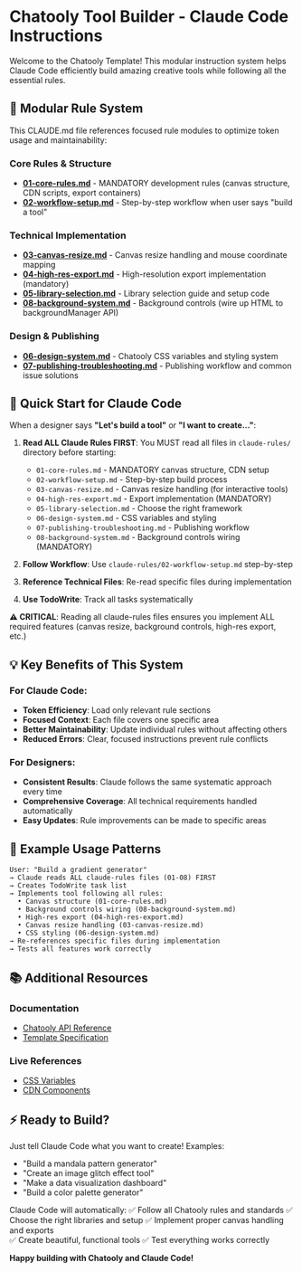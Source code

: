 # Chatooly Tool Builder - Claude Code Instructions

Welcome to the Chatooly Template! This modular instruction system helps Claude Code efficiently build amazing creative tools while following all the essential rules.

## 📁 Modular Rule System

This CLAUDE.md file references focused rule modules to optimize token usage and maintainability:

### Core Rules & Structure
- **[01-core-rules.md](claude-rules/01-core-rules.md)** - MANDATORY development rules (canvas structure, CDN scripts, export containers)
- **[02-workflow-setup.md](claude-rules/02-workflow-setup.md)** - Step-by-step workflow when user says "build a tool"

### Technical Implementation
- **[03-canvas-resize.md](claude-rules/03-canvas-resize.md)** - Canvas resize handling and mouse coordinate mapping
- **[04-high-res-export.md](claude-rules/04-high-res-export.md)** - High-resolution export implementation (mandatory)
- **[05-library-selection.md](claude-rules/05-library-selection.md)** - Library selection guide and setup code
- **[08-background-system.md](claude-rules/08-background-system.md)** - Background controls (wire up HTML to backgroundManager API)

### Design & Publishing
- **[06-design-system.md](claude-rules/06-design-system.md)** - Chatooly CSS variables and styling system
- **[07-publishing-troubleshooting.md](claude-rules/07-publishing-troubleshooting.md)** - Publishing workflow and common issue solutions

## 🚀 Quick Start for Claude Code

When a designer says **"Let's build a tool"** or **"I want to create..."**:

1. **Read ALL Claude Rules FIRST**: You MUST read all files in `claude-rules/` directory before starting:
   - `01-core-rules.md` - MANDATORY canvas structure, CDN setup
   - `02-workflow-setup.md` - Step-by-step build process
   - `03-canvas-resize.md` - Canvas resize handling (for interactive tools)
   - `04-high-res-export.md` - Export implementation (MANDATORY)
   - `05-library-selection.md` - Choose the right framework
   - `06-design-system.md` - CSS variables and styling
   - `07-publishing-troubleshooting.md` - Publishing workflow
   - `08-background-system.md` - Background controls wiring (MANDATORY)

2. **Follow Workflow**: Use `claude-rules/02-workflow-setup.md` step-by-step
3. **Reference Technical Files**: Re-read specific files during implementation
4. **Use TodoWrite**: Track all tasks systematically

**⚠️ CRITICAL**: Reading all claude-rules files ensures you implement ALL required features (canvas resize, background controls, high-res export, etc.)

## 💡 Key Benefits of This System

### For Claude Code:
- **Token Efficiency**: Load only relevant rule sections
- **Focused Context**: Each file covers one specific area
- **Better Maintainability**: Update individual rules without affecting others
- **Reduced Errors**: Clear, focused instructions prevent rule conflicts

### For Designers:
- **Consistent Results**: Claude follows the same systematic approach every time
- **Comprehensive Coverage**: All technical requirements handled automatically
- **Easy Updates**: Rule improvements can be made to specific areas

## 🎯 Example Usage Patterns

```
User: "Build a gradient generator"
→ Claude reads ALL claude-rules files (01-08) FIRST
→ Creates TodoWrite task list
→ Implements tool following all rules:
  • Canvas structure (01-core-rules.md)
  • Background controls wiring (08-background-system.md)
  • High-res export (04-high-res-export.md)
  • Canvas resize handling (03-canvas-resize.md)
  • CSS styling (06-design-system.md)
→ Re-references specific files during implementation
→ Tests all features work correctly
```

## 📚 Additional Resources

### Documentation
- [Chatooly API Reference](template-dev/CHATOOLY_API.md)
- [Template Specification](template-dev/TEMPLATE-SPECIFICATION.md)

### Live References
- [CSS Variables](https://raw.githubusercontent.com/yaelren/chatooly-cdn/main/css/variables.css)
- [CDN Components](https://raw.githubusercontent.com/yaelren/chatooly-cdn/main/css/components.css)

## ⚡ Ready to Build?

Just tell Claude Code what you want to create! Examples:
- "Build a mandala pattern generator"
- "Create an image glitch effect tool" 
- "Make a data visualization dashboard"
- "Build a color palette generator"

Claude Code will automatically:
✅ Follow all Chatooly rules and standards
✅ Choose the right libraries and setup
✅ Implement proper canvas handling and exports  
✅ Create beautiful, functional tools
✅ Test everything works correctly

**Happy building with Chatooly and Claude Code!**